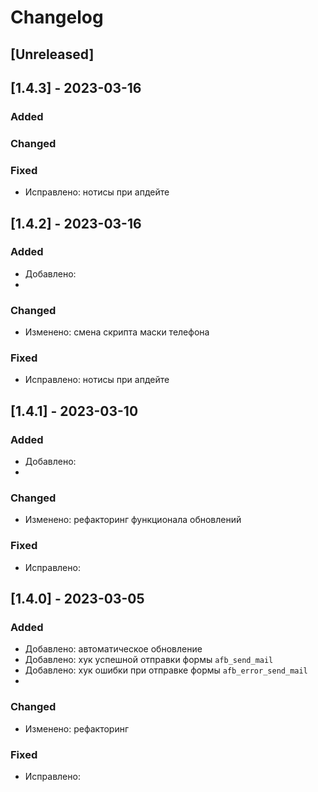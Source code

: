# Changelog

## [Unreleased]


## [1.4.3] - 2023-03-16

### Added

### Changed

### Fixed
- Исправлено: нотисы при апдейте

## [1.4.2] - 2023-03-16

### Added
- Добавлено:
- 
### Changed
- Изменено: смена скрипта маски телефона

### Fixed
- Исправлено: нотисы при апдейте

## [1.4.1] - 2023-03-10

### Added
- Добавлено:
- 
### Changed
- Изменено: рефакторинг функционала обновлений

### Fixed
- Исправлено:

## [1.4.0] - 2023-03-05

### Added
- Добавлено: автоматическое обновление
- Добавлено: хук успешной отправки формы `afb_send_mail`
- Добавлено: хук ошибки при отправке формы `afb_error_send_mail`
- 
### Changed
- Изменено: рефакторинг

### Fixed
- Исправлено:





